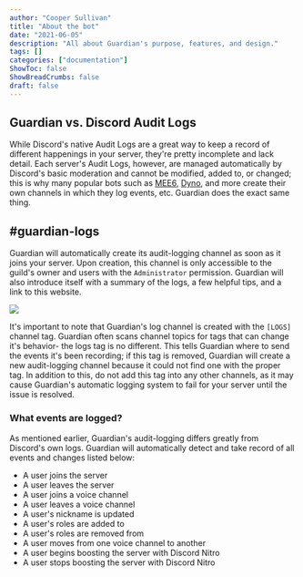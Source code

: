 ```yaml
---
author: "Cooper Sullivan"
title: "About the bot"
date: "2021-06-05"
description: "All about Guardian's purpose, features, and design."
tags: []
categories: ["documentation"]
ShowToc: false
ShowBreadCrumbs: false
draft: false
---
```


## Guardian vs. Discord Audit Logs
While Discord's native Audit Logs are a great way to keep a record of different happenings in your server,
they're pretty incomplete and lack detail. Each server's Audit Logs, however, are managed automatically by
Discord's basic moderation and cannot be modified, added to, or changed; this is why many popular bots such
as [MEE6](https://mee6.xyz/), [Dyno](https://dyno.gg/), and more create their own channels in which they log
events, etc. Guardian does the exact same thing.

## #guardian-logs
Guardian will automatically create its audit-logging channel as soon as it joins your server. Upon creation,
this channel is only accessible to the guild's owner and users with the ``Administrator`` permission. Guardian
will also introduce itself with a summary of the logs, a few helpful tips, and a link to this website.

![](images/log-intro.png)

It's important to note that Guardian's log channel is created with the ``[LOGS]`` channel tag. Guardian
often scans channel topics for tags that can change it's behavior- the logs tag is no different. This tells
Guardian where to send the events it's been recording; if this tag is removed, Guardian will create a new
audit-logging channel because it could not find one with the proper tag. In addition to this, do not add this
tag into any other channels, as it may cause Guardian's automatic logging system to fail for your server until
the issue is resolved.

### What events are logged?
As mentioned earlier, Guardian's audit-logging differs greatly from Discord's own logs. Guardian will automatically
detect and take record of all events and changes listed below:
* A user joins the server
* A user leaves the server
* A user joins a voice channel
* A user leaves a voice channel
* A user's nickname is updated
* A user's roles are added to
* A user's roles are removed from
* A user moves from one voice channel to another
* A user begins boosting the server with Discord Nitro
* A user stops boosting the server with Discord Nitro